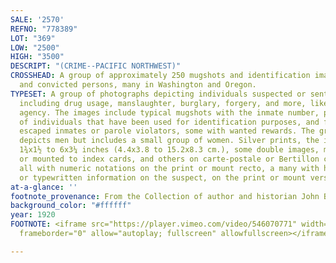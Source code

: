 ```yaml
---
SALE: '2570'
REFNO: "778389"
LOT: "369"
LOW: "2500"
HIGH: "3500"
DESCRIPT: "(CRIME--PACIFIC NORTHWEST)"
CROSSHEAD: A group of approximately 250 mugshots and identification images of suspected
  and convicted persons, many in Washington and Oregon.
TYPESET: A group of photographs depicting individuals suspected or sentenced for crimes,
  including drug usage, manslaughter, burglary, forgery, and more, likely from a detective
  agency. The images include typical mugshots with the inmate number, personal portraits
  of individuals that have been used for identification purposes, and full cards for
  escaped inmates or parole violators, some with wanted rewards. The group mostly
  depicts men but includes a small group of women. Silver prints, the images measuring
  1¾x1½ to 6x3¼ inches (4.4x3.8 to 15.2x8.3 cm.), some double images, many stapled
  or mounted to index cards, and others on carte-postale or Bertillon cards, nearly
  all with numeric notations on the print or mount recto, a many with handwritten
  or typewritten information on the suspect, on the print or mount verso. 1910s-30s
at-a-glance: ''
footnote_provenance: From the Collection of author and historian John Binder.
background_color: "#ffffff"
year: 1920
FOOTNOTE: <iframe src="https://player.vimeo.com/video/546070771" width="640" height="564"
  frameborder="0" allow="autoplay; fullscreen" allowfullscreen></iframe>

---
```


